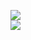 [![](https://img.shields.io/badge/Made%20With-Github%20Spray-lightgrey.svg?style=for-the-badge&logo=github)](https://github.com/Annihil/github-spray#20840)  
[![](https://i.imgur.com/2DrTn0Z.gif)](https://github.com/Annihil/github-spray)